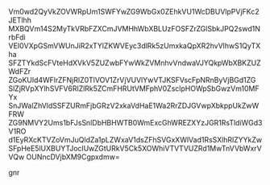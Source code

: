 Vm0wd2QyVkZOVWRpUm1SWFYwZG9WbGx0ZEhkVU1WcDBUVlpPVjFKc2JETlhh
MXBQVm14S2MyTkVRbFZXCmJVMHhWbXBLUzFOSFZrZGlSbkJPQ2swd1NrbFdi
VEI0VXpGSmVWUnJiR2xTYlZKWVEyc3dlRk5zUmxkaQpXR2hvVlhwS1QyTXha
SFZTYkdScFVteHdXVkV5ZUZwbFYwWkZVMnhvVndwaVJYQkpWbXBKZUZWdFZr
ZGoKUld4WFlrZFNjRlZ0TlVOV1ZrVjVUVlYwVTJKSFVscFpNRnByVjBGd1ZG
SlZjRVpXYlhSVFV6RlZlRk5ZCmFHRUtVMFphV0ZsclpHOWpSbGwzVm10MFYx
SnJWalZhVldSSFZURmFjbGRzV2xkaVdHaE1Wa2RrZDJGVwpXbkppUkZwWFRW
ZG9NMVY2Ums1bFJsSnlDbHBHWTB0WmExcGhWREZXYzJGR1RsTldiWGd3V1RO
d1EyRXcKTVZoVmJuQldZa1pLZWxaV1dsZFhSVGxXWlVad1RsSXlhRlZYYkZw
SFpHeE5lUXBUYTJoclUwZGtURkV5Ck5XOWhiVTVTVUZRd1MwTnVVbWxrVVQw
OUNncDVjbXM9Cgpxdmw=

gnr